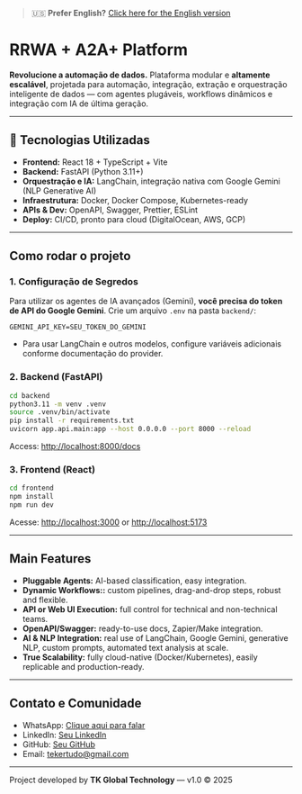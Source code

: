 > 🇺🇸 **Prefer English?** [Click here for the English version](./README.md)

# RRWA + A2A+ Platform

**Revolucione a automação de dados.** Plataforma modular e **altamente escalável**, projetada para automação, integração, extração e orquestração inteligente de dados — com agentes plugáveis, workflows dinâmicos e integração com IA de última geração.

---

## 🚀 Tecnologias Utilizadas

* **Frontend:** React 18 + TypeScript + Vite
* **Backend:** FastAPI (Python 3.11+)
* **Orquestração e IA:** LangChain, integração nativa com Google Gemini (NLP Generative AI)
* **Infraestrutura:** Docker, Docker Compose, Kubernetes-ready
* **APIs & Dev:** OpenAPI, Swagger, Prettier, ESLint
* **Deploy:** CI/CD, pronto para cloud (DigitalOcean, AWS, GCP)

---

## Como rodar o projeto

### 1. Configuração de Segredos

Para utilizar os agentes de IA avançados (Gemini), **você precisa do token de API do Google Gemini**. Crie um arquivo `.env` na pasta `backend/`:

```
GEMINI_API_KEY=SEU_TOKEN_DO_GEMINI
```

* Para usar LangChain e outros modelos, configure variáveis adicionais conforme documentação do provider.

### 2. Backend (FastAPI)

```bash
cd backend
python3.11 -m venv .venv
source .venv/bin/activate
pip install -r requirements.txt
uvicorn app.api.main:app --host 0.0.0.0 --port 8000 --reload
```

Access: [http://localhost:8000/docs](http://localhost:8000/docs)

### 3. Frontend (React)

```bash
cd frontend
npm install
npm run dev
```

Acesse: [http://localhost:3000](http://localhost:3000) or [http://localhost:5173](http://localhost:5173)

---

## Main Features

* **Pluggable Agents:** AI-based classification, easy integration.
* **Dynamic Workflows::** custom pipelines, drag-and-drop steps, robust and flexible.
* **API or Web UI Execution:** full control for technical and non-technical teams.
* **OpenAPI/Swagger:** ready-to-use docs, Zapier/Make integration.
* **AI & NLP Integration:** real use of LangChain, Google Gemini, generative NLP, custom prompts, automated text analysis at scale.
* **True Scalability:** fully cloud-native (Docker/Kubernetes), easily replicable and production-ready.

---

## Contato e Comunidade

* WhatsApp: [Clique aqui para falar](https://wa.me/74981199190)
* LinkedIn: [Seu LinkedIn](https://linkedin.com/in/lucastk)
* GitHub: [Seu GitHub](https://github.com/By-Lucas)
* Email: [tekertudo@gmail.com](mailto:tekertudo@gmail.com)

---

Project developed by **TK Global Technology** — v1.0 © 2025
